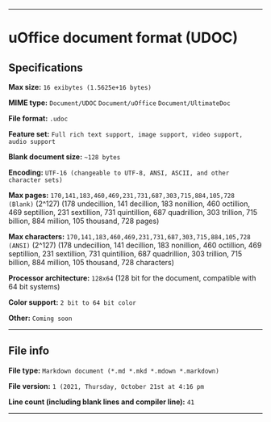 
***

# uOffice document format (UDOC)

## Specifications

**Max size:** `16 exibytes (1.5625e+16 bytes)`

**MIME type:** `Document/UDOC` `Document/uOffice` `Document/UltimateDoc`

**File format:** `.udoc`

**Feature set:** `Full rich text support, image support, video support, audio support`

**Blank document size:** `~128 bytes`

**Encoding:** `UTF-16 (changeable to UTF-8, ANSI, ASCII, and other character sets)`

**Max pages:** `170,141,183,460,469,231,731,687,303,715,884,105,728 (Blank)` (2^127) (178 undecillion, 141 decillion, 183 nonillion, 460 octillion, 469 septillion, 231 sextillion, 731 quintillion, 687 quadrillion, 303 trillion, 715 billion, 884 million, 105 thousand, 728 pages)

**Max characters:** `170,141,183,460,469,231,731,687,303,715,884,105,728 (ANSI)` (2^127) (178 undecillion, 141 decillion, 183 nonillion, 460 octillion, 469 septillion, 231 sextillion, 731 quintillion, 687 quadrillion, 303 trillion, 715 billion, 884 million, 105 thousand, 728 characters)

**Processor architecture:** `128x64` (128 bit for the document, compatible with 64 bit systems)

**Color support:** `2 bit to 64 bit color`

**Other:** `Coming soon`

***

## File info

**File type:** `Markdown document (*.md *.mkd *.mdown *.markdown)`

**File version:** `1 (2021, Thursday, October 21st at 4:16 pm`

**Line count (including blank lines and compiler line):** `41`

***
